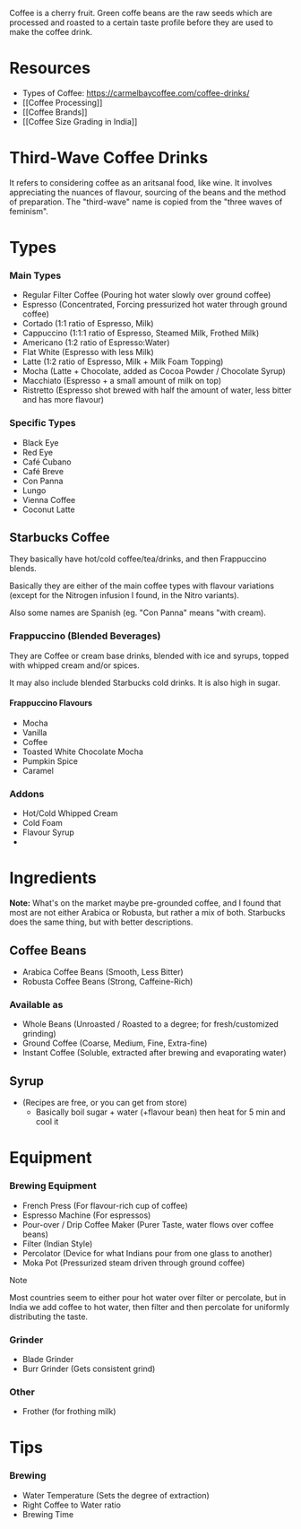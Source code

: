 Coffee is a cherry fruit. Green coffe beans are the raw seeds which are processed and roasted to a certain taste profile before they are used to make the coffee drink.
# Resources
- Types of Coffee: https://carmelbaycoffee.com/coffee-drinks/
- [[Coffee Processing]]
- [[Coffee Brands]]
- [[Coffee Size Grading in India]]
# Third-Wave Coffee Drinks
It refers to considering coffee as an aritsanal food, like wine. It involves appreciating the nuances of flavour, sourcing of the beans and the method of preparation. The "third-wave" name is copied from the "three waves of feminism".
# Types

### Main Types
- Regular Filter Coffee (Pouring hot water slowly over ground coffee)
- Espresso (Concentrated, Forcing pressurized hot water through ground coffee)
- Cortado (1:1 ratio of Espresso, Milk)
- Cappuccino (1:1:1 ratio of Espresso, Steamed Milk, Frothed Milk)
- Americano (1:2 ratio of Espresso:Water)
- Flat White (Espresso with less Milk)
- Latte (1:2 ratio of Espresso, Milk + Milk Foam Topping)
- Mocha (Latte + Chocolate, added as Cocoa Powder / Chocolate Syrup)
- Macchiato (Espresso + a small amount of milk on top)
- Ristretto (Espresso shot brewed with half the amount of water, less bitter and has more flavour)
### Specific Types
- Black Eye
- Red Eye
- Café Cubano
- Café Breve
- Con Panna
- Lungo
- Vienna Coffee
- Coconut Latte
## Starbucks Coffee
They basically have hot/cold coffee/tea/drinks, and then Frappuccino blends.

Basically they are either of the main coffee types with flavour variations (except for the Nitrogen infusion I found, in the Nitro variants).

Also some names are Spanish (eg. "Con Panna" means "with cream).
### Frappuccino (Blended Beverages)
They are Coffee or cream base drinks, blended with ice and syrups, topped with whipped cream and/or spices.

It may also include blended Starbucks cold drinks.
It is also high in sugar.
#### Frappuccino Flavours
- Mocha
- Vanilla
- Coffee
- Toasted White Chocolate Mocha
- Pumpkin Spice
- Caramel
### Addons
- Hot/Cold Whipped Cream
- Cold Foam
- Flavour Syrup
- 
# Ingredients
**Note:** What's on the market maybe pre-grounded coffee, and I found that most are not either Arabica or Robusta, but rather a mix of both. Starbucks does the same thing, but with better descriptions.
## Coffee Beans
- Arabica Coffee Beans (Smooth, Less Bitter)
- Robusta Coffee Beans (Strong, Caffeine-Rich)
### Available as
- Whole Beans (Unroasted / Roasted to a degree; for fresh/customized grinding)
- Ground Coffee (Coarse, Medium, Fine, Extra-fine)
- Instant Coffee (Soluble, extracted after brewing and evaporating water)
## Syrup
- (Recipes are free, or you can get from store)
	- Basically boil sugar + water (+flavour bean) then heat for 5 min and cool it
# Equipment
### Brewing Equipment
- French Press (For flavour-rich cup of coffee)
- Espresso Machine (For espressos)
- Pour-over / Drip Coffee Maker (Purer Taste, water flows over coffee beans)
- Filter (Indian Style)
- Percolator (Device for what Indians pour from one glass to another)
- Moka Pot (Pressurized steam driven through ground coffee)

> [!NOTE]
> Most countries seem to either pour hot water over filter or percolate, but in India we add coffee to hot water, then filter and then percolate for uniformly distributing the taste.
### Grinder
- Blade Grinder
- Burr Grinder (Gets consistent grind)
### Other
- Frother (for frothing milk)
# Tips
### Brewing
- Water Temperature (Sets the degree of extraction)
- Right Coffee to Water ratio
- Brewing Time
